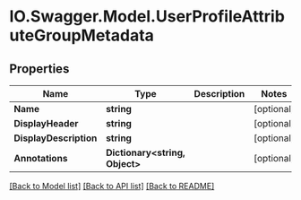 # IO.Swagger.Model.UserProfileAttributeGroupMetadata
## Properties

Name | Type | Description | Notes
------------ | ------------- | ------------- | -------------
**Name** | **string** |  | [optional] 
**DisplayHeader** | **string** |  | [optional] 
**DisplayDescription** | **string** |  | [optional] 
**Annotations** | **Dictionary&lt;string, Object&gt;** |  | [optional] 

[[Back to Model list]](../README.md#documentation-for-models) [[Back to API list]](../README.md#documentation-for-api-endpoints) [[Back to README]](../README.md)

